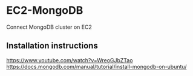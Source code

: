 # EC2-MongoDB
Connect MongoDB cluster on EC2


## Installation instructions
https://www.youtube.com/watch?v=WreoGJbZTao
https://docs.mongodb.com/manual/tutorial/install-mongodb-on-ubuntu/
